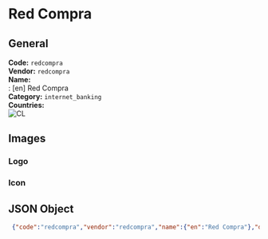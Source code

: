 # Red Compra 
## General 
**Code:** `redcompra`  
**Vendor:** `redcompra`  
**Name:**  
:	[en] Red Compra  
**Category:** `internet_banking`  
**Countries:**  
![CL](https://cdnjs.cloudflare.com/ajax/libs/flag-icon-css/3.3.0/flags/4x3/CL.svg#w24)  
 
## Images 
### Logo 
### Icon 
## JSON Object 
```json
 {"code":"redcompra","vendor":"redcompra","name":{"en":"Red Compra"},"description":null,"countries":["CL"],"category":"internet_banking"}```  
